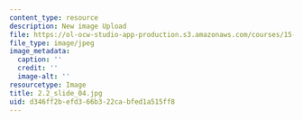 ```yaml
---
content_type: resource
description: New image Upload
file: https://ol-ocw-studio-app-production.s3.amazonaws.com/courses/15-s21-nuts-and-bolts-of-business-plans-january-iap-2014/d346ff2befd366b322cabfed1a515ff8_2.2_slide_04.jpg
file_type: image/jpeg
image_metadata:
  caption: ''
  credit: ''
  image-alt: ''
resourcetype: Image
title: 2.2_slide_04.jpg
uid: d346ff2b-efd3-66b3-22ca-bfed1a515ff8
---
```

